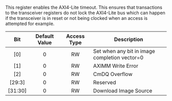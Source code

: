 This register enables the AXI4-Lite timeout. This ensures that transactions to the
transceiver registers do not lock the AXI4-Lite bus which can happen if the
transceiver is in reset or not being clocked when an access is attempted for
example.

|Bit|Default Value|Access Type|Description|
|:-----:|:-----:|:-----:|-----|
|[0]|0|RW|Set when any bit in image completion vector=0|
|[1]|0|RW|AXIMM Write Error|
|[2]|0|RW|CmDQ Overflow|
|[29:3]|0|RW|Reserved|
|[31:30]|0|RW|Download Image Source|
